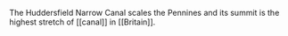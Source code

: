 The Huddersfield Narrow Canal scales the Pennines and its summit is the highest stretch of [[canal]] in [[Britain]].

